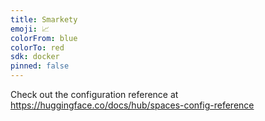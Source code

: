 ```yaml
---
title: Smarkety
emoji: 📈
colorFrom: blue
colorTo: red
sdk: docker
pinned: false
---
```


Check out the configuration reference at https://huggingface.co/docs/hub/spaces-config-reference
